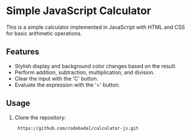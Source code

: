 # Simple JavaScript Calculator

This is a simple calculator implemented in JavaScript with HTML and CSS for basic arithmetic operations.

## Features

- Stylish display and background color changes based on the result.
- Perform addition, subtraction, multiplication, and division.
- Clear the input with the 'C' button.
- Evaluate the expression with the '=' button.

## Usage

1. Clone the repository:

   ```bash
    https://github.com/codebadal/calculator-js.git


